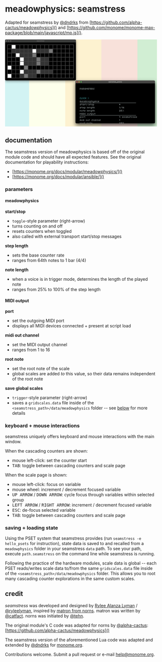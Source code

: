 # meadowphysics: seamstress

Adapted for seamstress by [@dndrks](https://dndrks.com) from [https://github.com/alpha-cactus/meadowphysics]() and [https://github.com/monome/monome-max-package/blob/main/javascript/mp.js]().

![](images/mp.png)

## documentation

The seamstress version of meadowphysics is based off of the original module code and should have all expected features. See the original documentation for playability instructions:

- [https://monome.org/docs/modular/meadowphysics/]()  
- [https://monome.org/docs/modular/ansible/]()


### parameters

#### meadowphysics

**start/stop**

- `toggle`-style parameter (right-arrow)
- turns counting on and off
- resets counters when toggled
- also called with external transport start/stop messages

**step length**

- sets the base counter rate
- ranges from 64th notes to 1 bar (4/4)

**note length**

- when a voice is in trigger mode, determines the length of the played note
- ranges from 25% to 100% of the step length

#### MIDI output

**port**

- set the outgoing MIDI port
- displays all MIDI devices connected + present at script load

**midi out channel**

- set the MIDI output channel
- ranges from 1 to 16

**root note**

- set the root note of the scale
- global scales are added _to_ this value, so their data remains independent of the root note

**save global scales**

- `trigger`-style parameter (right-arrow)
- saves a `gridscales.data` file inside of the `<seamstress_path>/data/meadowphysics` folder -- see [below](#saving--loading) for more details

### keyboard + mouse interactions

seamstress uniquely offers keyboard and mouse interactions with the main window.

When the cascading counters are shown:

- mouse left-click: set the counter start
- <kbd>TAB</kbd>: toggle between cascading counters and scale page

When the scale page is shown:

- mouse left-click: focus on variable
- mouse wheel: increment / decrement focused variable
- <kbd>UP ARROW</kbd> / <kbd>DOWN ARROW</kbd>: cycle focus through variables within selected group
- <kbd>LEFT ARROW</kbd> / <kbd>RIGHT ARROW</kbd>: increment / decrement focused variable
- <kbd>ESC</kbd>: de-focus selected variable
- <kbd>TAB</kbd>: toggle between cascading counters and scale page

### saving + loading state

Using the PSET system that seamstress provides (run `seamstress -e hello_psets` for instruction), state data is saved to and recalled from a `meadowphysics` folder in your seamstress `data` path. To see your path, execute `path.seamstress` on the command line while seamstress is running.

Following the practice of the hardware modules, scale data is global -- each PSET reads/writes scale data to/from the same `gridscales.data` file inside of the `<seamstress_path>/data/meadowphysics` folder. This allows you to root many cascading counter explorations in the same custom scales.

## credit

*seamstress* was developed and designed by [Rylee Alanza Lyman](https://ryleealanza.org/) / [@ryleelyman](https://github.com/ryleelyman/), inspired by [matron from norns](https://github.com/monome/norns/tree/main/matron/src). matron was written by [@catfact](https://github.com/catfact). norns was initiated by [@tehn](https://github.com/tehn).

The original module's C code was adapted for norns by [@alpha-cactus](https://github.com/alpha-cactus): [https://github.com/alpha-cactus/meadowphysics]()

The seamstress version of the aforementioned Lua code was adapted and extended by [@dndrks](https://github.com/dndrks) for [monome.org](https://monome.org).

Contributions welcome. Submit a pull request or e-mail [help@monome.org](mailto:help@monome.org).

